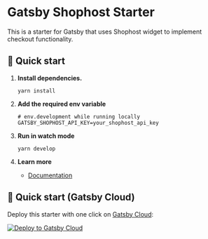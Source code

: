# Gatsby Shophost Starter

This is a starter for Gatsby that uses Shophost widget to implement checkout functionality.

## 🚀 Quick start

1.  **Install dependencies.**

    ```shell
    yarn install
    ```

2.  **Add the required env variable**

    ```
    # env.development while running locally
    GATSBY_SHOPHOST_API_KEY=your_shophost_api_key
    ```

3.  **Run in watch mode**

    ```shell
    yarn develop
    ```

4.  **Learn more**

    - [Documentation](https://github.com/abhishek-shaji/shophost-react-sdk)

## 🚀 Quick start (Gatsby Cloud)

Deploy this starter with one click on [Gatsby Cloud](https://www.gatsbyjs.com/cloud/):

[<img src="https://www.gatsbyjs.com/deploynow.svg" alt="Deploy to Gatsby Cloud">](https://www.gatsbyjs.com/dashboard/deploynow?url=https://github.com/abhishek-shaji/gatsby-shophost-starter)
